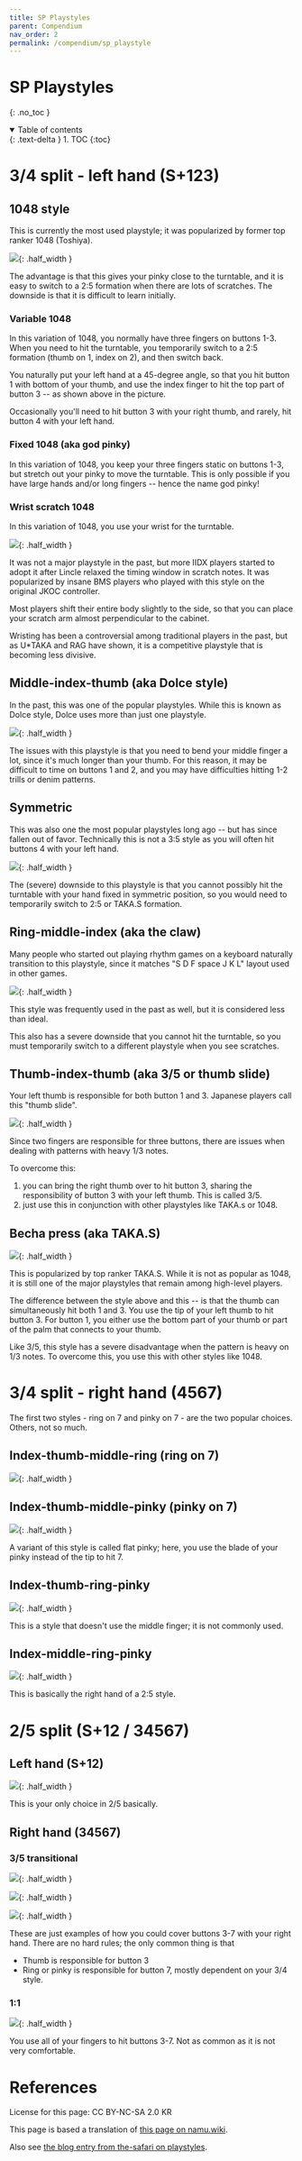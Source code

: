 ```yaml
---
title: SP Playstyles
parent: Compendium
nav_order: 2
permalink: /compendium/sp_playstyle
---
```


# SP Playstyles
{: .no_toc }

<details open markdown="block">
  <summary>
    Table of contents
  </summary>
  {: .text-delta }
1. TOC
{:toc}
</details>

# 3/4 split - left hand (S+123)

## 1048 style

This is currently the most used playstyle; it was popularized by former top ranker 1048 (Toshiya). 

![](/assets/img/playstyle/1048.png){: .half_width }

The advantage is that this gives your pinky close to the turntable, and it is easy to switch to a 2:5 formation when there are lots of scratches. The downside is that it is difficult to learn initially.

### Variable 1048

In this variation of 1048, you normally have three fingers on buttons 1-3. When you need to hit the turntable, you temporarily switch to a 2:5 formation (thumb on 1, index on 2), and then switch back.

You naturally put your left hand at a 45-degree angle, so that you hit button 1 with bottom of your thumb, and use the index finger to hit the top part of button 3 -- as shown above in the picture.

Occasionally you'll need to hit button 3 with your right thumb, and rarely, hit button 4 with your left hand.

### Fixed 1048 (aka god pinky)

In this variation of 1048, you keep your three fingers static on buttons 1-3, but stretch out your pinky to move the turntable. This is only possible if you have large hands and/or long fingers -- hence the name god pinky!

### Wrist scratch 1048

In this variation of 1048, you use your wrist for the turntable.

![](/assets/img/playstyle/wrist.jpg){: .half_width }

It was not a major playstyle in the past, but more IIDX players started to adopt it after Lincle relaxed the timing window in scratch notes. It was popularized by insane BMS players who played with this style on the original JKOC controller.

Most players shift their entire body slightly to the side, so that you can place your scratch arm almost perpendicular to the cabinet.

Wristing has been a controversial among traditional players in the past, but as U*TAKA and RAG have shown, it is a competitive playstyle that is becoming less divisive.

## Middle-index-thumb (aka Dolce style)

In the past, this was one of the popular playstyles. While this is known as Dolce style, Dolce uses more than just one playstyle.

![](/assets/img/playstyle/dolce.png){: .half_width }

The issues with this playstyle is that you need to bend your middle finger a lot, since it's much longer than your thumb. For this reason, it may be difficult to time on buttons 1 and 2, and you may have difficulties hitting 1-2 trills or denim patterns.

## Symmetric

This was also one the most popular playstyles long ago -- but has since fallen out of favor. Technically this is not a 3:5 style as you will often hit buttons 4 with your left hand.

![](/assets/img/playstyle/symmetric.png){: .half_width }

The (severe) downside to this playstyle is that you cannot possibly hit the turntable with your hand fixed in symmetric position, so you would need to temporarily switch to 2:5 or TAKA.S formation.

## Ring-middle-index (aka the claw)

Many people who started out playing rhythm games on a keyboard naturally transition to this playstyle, since it matches "S D F space J K L" layout used in other games.

![](/assets/img/playstyle/claw.jpg){: .half_width }

This style was frequently used in the past as well, but it is considered less than ideal. 

This also has a severe downside that you cannot hit the turntable, so you must temporarily switch to a different playstyle when you see scratches.

## Thumb-index-thumb (aka 3/5 or thumb slide)

Your left thumb is responsible for both button 1 and 3. Japanese players call this "thumb slide".

![](/assets/img/playstyle/35.png){: .half_width }

Since two fingers are responsible for three buttons, there are issues when dealing with patterns with heavy 1/3 notes.

To overcome this:
1. you can bring the right thumb over to hit button 3, sharing the responsibility of button 3 with your left thumb. This is called 3/5.
1. just use this in conjunction with other playstyles like TAKA.s or 1048.

## Becha press (aka TAKA.S)

![](/assets/img/playstyle/takas.jpg){: .half_width }

This is popularized by top ranker TAKA.S. While it is not as popular as 1048, it is still one of the major playstyles that remain among high-level players.

The difference between the style above and this -- is that the thumb can simultaneously hit both 1 and 3. You use the tip of your left thumb to hit button 3. For button 1, you either use the bottom part of your thumb or part of the palm that connects to your thumb.

Like 3/5, this style has a severe disadvantage when the pattern is heavy on 1/3 notes. To overcome this, you use this with other styles like 1048.

# 3/4 split - right hand (4567)

The first two styles - ring on 7 and pinky on 7 - are the two popular choices. Others, not so much.

## Index-thumb-middle-ring (ring on 7)

![](/assets/img/playstyle/righthand_nopinky.png){: .half_width }

## Index-thumb-middle-pinky (pinky on 7)

![](/assets/img/playstyle/righthand_noring.png){: .half_width }

A variant of this style is called flat pinky; here, you use the blade of your pinky instead of the tip to hit 7.

## Index-thumb-ring-pinky

![](/assets/img/playstyle/righthand_nomiddle.jpg){: .half_width }

This is a style that doesn't use the middle finger; it is not commonly used.

## Index-middle-ring-pinky

![](/assets/img/playstyle/righthand_nothumb.png){: .half_width }

This is basically the right hand of a 2:5 style. 

# 2/5 split (S+12 / 34567)

## Left hand (S+12)

![](/assets/img/playstyle/25.png){: .half_width }

This is your only choice in 2/5 basically.

## Right hand (34567)

### 3/5 transitional

![](/assets/img/playstyle/25_right_1a.png){: .half_width }

![](/assets/img/playstyle/25_right_1b.png){: .half_width }

![](/assets/img/playstyle/25_right_1c.png){: .half_width }

These are just examples of how you could cover buttons 3-7 with your right hand. There are no hard rules; the only common thing is that

* Thumb is responsible for button 3
* Ring or pinky is responsible for button 7, mostly dependent on your 3/4 style.

### 1:1

![](/assets/img/playstyle/25_right_2.png){: .half_width }

You use all of your fingers to hit buttons 3-7. Not as common as it is not very comfortable.

# References

License for this page: CC BY-NC-SA 2.0 KR

This page is based a translation of [this page on namu.wiki](https://namu.wiki/w/beatmania%20IIDX/%EC%86%90%EB%B0%B0%EC%B9%98).

Also see [the blog entry from the-safari on playstyles](https://the-safari.com/2913).

